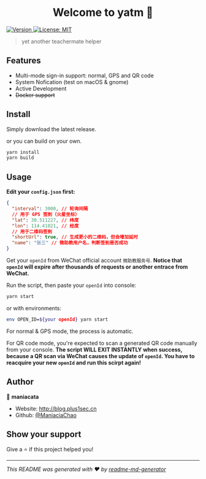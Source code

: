 <h1 align="center">Welcome to yatm 👋</h1>
<p>
  <a href="https://www.npmjs.com/package/yatm" target="_blank">
    <img alt="Version" src="https://img.shields.io/npm/v/yatm.svg">
  </a>
  <a href="#" target="_blank">
    <img alt="License: MIT" src="https://img.shields.io/badge/License-MIT-yellow.svg" />
  </a>
</p>

> yet another teachermate helper

## Features

* Multi-mode sign-in support: normal, GPS and QR code
* System Nofication (test on macOS & gnome)
* Active Development
* <del>Docker support</del>

## Install

Simply download the latest release.

or you can build on your own.

```sh
yarn install
yarn build
```

## Usage

**Edit your `config.json` first:**

```json
{
  "interval": 3000, // 轮询间隔
  // 用于 GPS 签到（火星坐标）
  "lat": 30.511227, // 纬度
  "lon": 114.41021, // 经度
  // 用于二维码签到
  "shortUrl": true, // 生成更小的二维码，但会增加延时
  "name": "张三" // 微助教用户名，判断签到是否成功
}
```

Get your `openId` from WeChat official account `微助教服务号`. **Notice that `openId` will expire after thousands of requests or another entrace from WeChat.**

Run the script, then paste your `openId` into console:

```sh
yarn start
```

or with environments:

```sh
env OPEN_ID=${your openId} yarn start
```

For normal & GPS mode, the process is automatic. 

For QR code mode, you're expected to scan a generated QR code manually from your console. **The script WILL EXIT INSTANTLY when success, because a QR scan via WeChat causes the update of `openId`. You have to reacquire your new `openId` and run this scirpt again!**

## Author

👤 **maniacata**

* Website: http://blog.plus1sec.cn
* Github: [@ManiaciaChao](https://github.com/ManiaciaChao)

## Show your support

Give a ⭐️ if this project helped you!

***
_This README was generated with ❤️ by [readme-md-generator](https://github.com/kefranabg/readme-md-generator)_